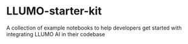 # LLUMO-starter-kit
A collection of example notebooks to help developers get started with integrating LLUMO AI in their codebase
